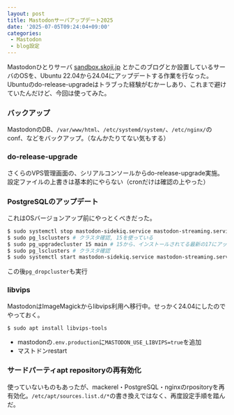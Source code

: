 ```yaml
---
layout: post
title: Mastodonサーバアップデート2025
date: '2025-07-05T09:24:04+09:00'
categories:
 - Mastodon
 - blog設定
---
```


Mastodonひとりサーバ [sandbox.skoji.jp](https://sandbox.skoji.jp) とかこのブログとか設置しているサーバのOSを、Ubuntu 22.04から24.04にアップデートする作業を行なった。Ubuntuのdo-release-upgradeはトラブった経験がむかーしあり、これまで避けていたんだけど、今回は使ってみた。

### バックアップ

MastodonのDB、`/var/www/html`、`/etc/systemd/system/`、`/etc/nginx/`のconf、などをバックアップ。（なんかたりてない気もする）

### do-release-upgrade

さくらのVPS管理画面の、シリアルコンソールからdo-release-upgrade実施。設定ファイルの上書きは基本的にやらない（cronだけは確認の上やった）

### PostgreSQLのアップデート

これはOSバージョンアップ前にやっとくべきだった。

```sh
$ sudo systemctl stop mastodon-sidekiq.service mastodon-streaming.service mastodon-web.service # Mastodon止める
$ sudo pg_lsclusters # クラスタ確認, 15を使っている
$ sudo pg_upgradecluster 15 main # 15から、インストールされてる最新の17にアップグレード
$ sudo pg_lsclusters # クラスタ確認
$ sudo systemctl start mastodon-sidekiq.service mastodon-streaming.service mastodon-web.service # Mastodon開始
```

この後`pg_dropcluster`も実行

### libvips

MastodonはImageMagickからlibvips利用へ移行中。せっかく24.04にしたのでやっておく。

```
$ sudo apt install libvips-tools
```

* mastodonの`.env.production`に`MASTODON_USE_LIBVIPS=true`を追加
* マストドンrestart

### サードパーティapt repositoryの再有効化

使っていないものもあったが、mackerel・PostgreSQL・nginxのrpositoryを再有効化。`/etc/apt/sources.list.d/*`の書き換えではなく、再度設定手順を踏んだ。

